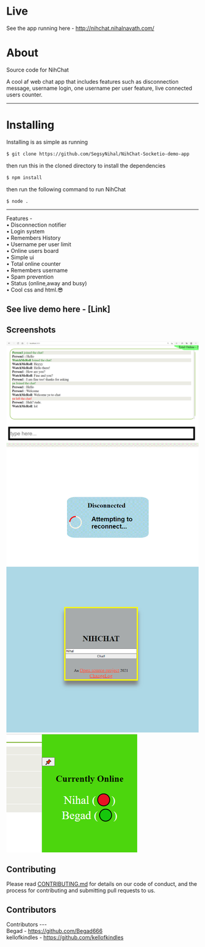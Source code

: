 # Live

See the app running here - http://nihchat.nihalnavath.com/

# About

Source code for NihChat

A cool af web chat app that includes features such as disconnection message, username login, one username per user feature, live connected users counter.

---

# Installing

Installing is as simple as running

```bash
$ git clone https://github.com/SegsyNihal/NihChat-Socketio-demo-app
```

then run this in the cloned directory to install the dependencies

```bash
$ npm install
```

then run the following command to run NihChat
```bash
$ node .
```

---

Features - <br>
• Disconnection notifier <br>
• Login system<br>
• Remembers History<br>
• Username per user limit<br>
• Online users board<br>
• Simple ui<br>
• Total online counter <br>
• Remembers username<br>
• Spam prevention <br>
• Status (online,away and busy) <br>
• Cool css and html.😎<br>

## See live demo here - [Link]

## Screenshots

![Chat page](./imgs/git-images/NihChat.png)
![Disconnection message](./imgs/git-images/NihChat-DC-mes.gif)
![Login page](./imgs/git-images/NihChat-login.png)
![Online list](./imgs/git-images/online-list.png)

## Contributing

Please read [CONTRIBUTING.md](./CONTRIBUTING.md) for details on our code of conduct, and the process for contributing and submitting pull requests to us.

## Contributors

Contributors ---<br>
Begad - https://github.com/Begad666 <br>
kellofkindles - https://github.com/kellofkindles <br>
